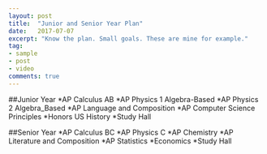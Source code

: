 ```yaml
---
layout: post
title:  "Junior and Senior Year Plan"
date:   2017-07-07
excerpt: "Know the plan. Small goals. These are mine for example."
tag:
- sample
- post
- video
comments: true
---
```


##Junior Year
*AP Calculus AB
*AP Physics 1 Algebra-Based
*AP Physics 2 Algebra_Based
*AP Language and Composition
*AP Computer Science Principles
*Honors US History
*Study Hall

##Senior Year
*AP Calculus BC
*AP Physics C
*AP Chemistry
*AP Literature and Composition
*AP Statistics
*Economics
*Study Hall
